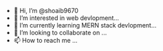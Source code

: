 - 👋 Hi, I’m @shoaib9670
- 👀 I’m interested in web devlopment...
- 🌱 I’m currently learning MERN stack devlopment...
- 💞️ I’m looking to collaborate on ...
- 📫 How to reach me ...

<!---
shoaib9670/shoaib9670 is a ✨ special ✨ repository because its `README.md` (this file) appears on your GitHub profile.
You can click the Preview link to take a look at your changes.
--->
